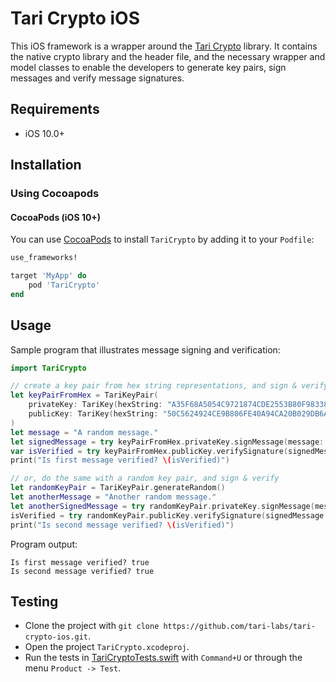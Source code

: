 # Tari Crypto iOS

This iOS framework is a wrapper around the [Tari Crypto](https://github.com/tari-project/tari-crypto) library. It contains the native crypto library and the header file, and the necessary wrapper and model classes to enable the developers to generate key pairs, sign messages and verify message signatures.

## Requirements

- iOS 10.0+

## Installation

### Using Cocoapods

#### CocoaPods (iOS 10+)

You can use [CocoaPods](http://cocoapods.org/) to install `TariCrypto` by adding it to your `Podfile`:

```ruby
use_frameworks!

target 'MyApp' do
    pod 'TariCrypto'
end
```

## Usage

Sample program that illustrates message signing and verification:

```swift
import TariCrypto

// create a key pair from hex string representations, and sign & verify
let keyPairFromHex = TariKeyPair(
    privateKey: TariKey(hexString: "A35F68A5054C9721874CDE2553B80F98338952783C6E1687A2E8454B0D5BA200")!,
    publicKey: TariKey(hexString: "50C5624924CE9B806FE40A94CA20B029DB6AC6DA098B3E48B89CE2695B265E71")!
)
let message = "A random message."
let signedMessage = try keyPairFromHex.privateKey.signMessage(message: message)
var isVerified = try keyPairFromHex.publicKey.verifySignature(signedMessage: signedMessage)
print("Is first message verified? \(isVerified)")

// or, do the same with a random key pair, and sign & verify
let randomKeyPair = TariKeyPair.generateRandom()
let anotherMessage = "Another random message."
let anotherSignedMessage = try randomKeyPair.privateKey.signMessage(message: anotherMessage)
isVerified = try randomKeyPair.publicKey.verifySignature(signedMessage: anotherSignedMessage)
print("Is second message verified? \(isVerified)")
```

Program output:

```
Is first message verified? true
Is second message verified? true
```

## Testing

- Clone the project with `git clone https://github.com/tari-labs/tari-crypto-ios.git`.
- Open the project `TariCrypto.xcodeproj`.
- Run the tests in [TariCryptoTests.swift](TariCryptoTests/TariCryptoTests.swift) with `Command+U` or through the menu `Product -> Test`.